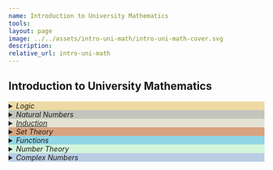 ```yaml
---
name: Introduction to University Mathematics 
tools:
layout: page
image: ../../assets/intro-uni-math/intro-uni-math-cover.svg
description:
relative_url: intro-uni-math
---
```


## Introduction to University Mathematics
<details closed style='background-color:#edd9a3'><summary markdown="span" class="notriangle"><em>Logic</em></summary></details>
<details closed ><summary markdown="span" style='background-color:#c2c5bb' class="notriangle"><em>Natural Numbers</em></summary></details>
<details closed><summary markdown="span" style='background-color:#e4e3d3' class="notriangle"><a href="{{ site.baseurl }}{% link _math/induction.md %}"><em>Induction</em></a></summary></details>
<details closed style='background-color:#D8A47F'><summary markdown="span" class="notriangle"><em>Set Theory</em></summary></details>
<details closed style='background-color:#92D5E6'><summary markdown="span" class="notriangle"><em>Functions</em></summary></details>
<details closed style='background-color:#D3F6DB'><summary markdown="span" class="notriangle"><em>Number Theory</em></summary></details>
<details closed style='background-color:#BBCDE5'><summary markdown="span" class="notriangle"><em>Complex Numbers</em></summary></details>
<br>

